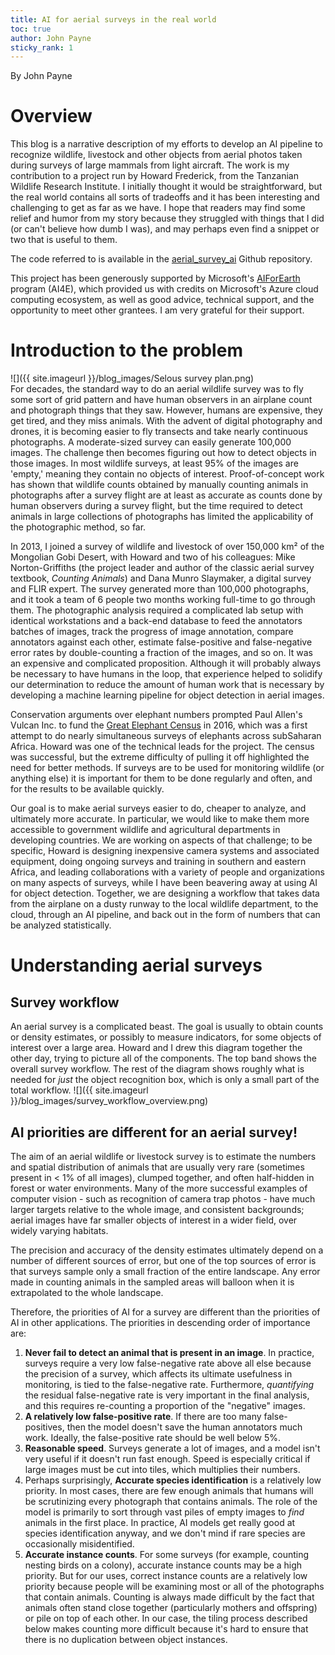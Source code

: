 ```yaml
---
title: AI for aerial surveys in the real world
toc: true
author: John Payne
sticky_rank: 1
---
```


By John Payne

# Overview
This blog is a narrative description of my efforts to develop an AI pipeline to recognize wildlife, livestock and other objects from aerial photos taken during surveys of large mammals from light aircraft.  The work is my contribution to a project run by Howard Frederick, from the Tanzanian Wildlife Research Institute.  I initially thought it would be straightforward, but the real world contains all sorts of tradeoffs and it has been interesting and challenging to get as far as we have.  I hope that readers may find some relief and humor from my story because they struggled with things that I did (or can't believe how dumb I was), and may perhaps even find a snippet or two that is useful to them.  

The code referred to is available in the [aerial_survey_ai](https://github.com/jcpayne/aerial_survey_ai) Github repository.  

This project has been generously supported by Microsoft's [AIForEarth](https://www.microsoft.com/en-us/ai/ai-for-earth) program (AI4E), which provided us with credits on Microsoft's Azure cloud computing ecosystem, as well as good advice, technical support, and the opportunity to meet other grantees.  I am very grateful for their support.

# Introduction to the problem
![]({{ site.imageurl }}/blog_images/Selous survey plan.png)  
For decades, the standard way to do an aerial wildlife survey was to fly some sort of grid pattern and have human observers in an airplane count and photograph things that they saw.  However, humans are expensive, they get tired, and they miss animals.  With the advent of digital photography and drones, it is becoming easier to fly transects and take nearly continuous photographs.  A moderate-sized survey can easily generate 100,000 images.  The challenge then becomes figuring out how to detect objects in those images.  In most wildlife surveys, at least 95% of the images are 'empty,' meaning they contain no objects of interest.  Proof-of-concept work has shown that wildlife counts obtained by manually counting animals in photographs after a survey flight are at least as accurate as counts done by human observers during a survey flight, but the time required to detect animals in large collections of photographs has limited the applicability of the photographic method, so far.

In 2013, I joined a survey of wildlife and livestock of over 150,000 km² of the Mongolian Gobi Desert, with Howard and two of his colleagues: Mike Norton-Griffiths (the project leader and author of the classic aerial survey textbook, *Counting Animals*) and Dana Munro Slaymaker, a digital survey and FLIR expert.  The survey generated more than 100,000 photographs, and it took a team of 6 people two months working full-time to go through them.  The photographic analysis required a complicated lab setup with identical workstations and a back-end database to feed the annotators batches of images, track the progress of image annotation, compare annotators against each other, estimate false-positive and false-negative error rates by double-counting a fraction of the images, and so on.  It was an expensive and complicated proposition.  Although it will probably always be necessary to have humans in the loop, that experience helped to solidify our determination to reduce the amount of human work that is necessary by developing a machine learning pipeline for object detection in aerial images.

 Conservation arguments over elephant numbers prompted Paul Allen's Vulcan Inc. to fund the [Great Elephant Census](https://www.greatelephantcensus.com/) in 2016, which was a first attempt to do nearly simultaneous surveys of elephants across subSaharan Africa.  Howard was one of the technical leads for the project.  The census was successful, but the extreme difficulty of pulling it off highlighted the need for better methods. If surveys are to be used for monitoring wildlife (or anything else) it is important for them to be done regularly and often, and for the results to be available quickly. 

Our goal is to make aerial surveys easier to do, cheaper to analyze, and ultimately more accurate.  In particular, we would like to make them more accessible to government wildlife and agricultural departments in developing countries.  We are working on aspects of that challenge; to be specific, Howard is designing inexpensive camera systems and associated equipment, doing ongoing surveys and training in southern and eastern Africa, and leading collaborations with a variety of people and organizations on many aspects of surveys, while I have been beavering away at using AI for object detection.  Together, we are designing a workflow that takes data from the airplane on a dusty runway to the local wildlife department, to the cloud, through an AI pipeline, and back out in the form of numbers that can be analyzed statistically.  

# Understanding aerial surveys
## Survey workflow
An aerial survey is a complicated beast.  The goal is usually to obtain counts or density estimates, or possibly to measure indicators, for some objects of interest over a large area.  Howard and I drew this diagram together the other day, trying to picture all of the components.  The top band shows the overall survey workflow.  The rest of the diagram shows roughly what is needed for _just_ the object recognition box, which is only a small part of the total workflow.
![]({{ site.imageurl }}/blog_images/survey_workflow_overview.png)


## AI priorities are different for an aerial survey!
The aim of an aerial wildlife or livestock survey is to estimate the numbers and spatial distribution of animals that are usually very rare (sometimes present in < 1% of all images), clumped together, and often half-hidden in forest or water environments.  Many of the more successful examples of computer vision - such as recognition of camera trap photos - have much larger targets relative to the whole image, and consistent backgrounds; aerial images have far smaller objects of interest in a wider field, over widely varying habitats.

The precision and accuracy of the density estimates ultimately depend on a number of different sources of error, but one of the top sources of error is that surveys sample only a small fraction of the entire landscape.  Any error made in counting animals in the sampled areas will balloon when it is extrapolated to the whole landscape.

Therefore, the priorities of AI for a survey are different than the priorities of AI in other applications. The priorities in descending order of importance are:
1. **Never fail to detect an animal that is present in an image**.  In practice, surveys require a very low false-negative rate above all else because the precision of a survey, which affects its ultimate usefulness in monitoring, is tied to the false-negative rate.  Furthermore, _quantifying_ the residual false-negative rate is very important in the final analysis, and this requires re-counting a proportion of the "negative" images.
2. **A relatively low false-positive rate**.  If there are too many false-positives, then the model doesn't save the human annotators much work.  Ideally, the false-positive rate should be well below 5%.   
3. **Reasonable speed**.  Surveys generate a lot of images, and a model isn't very useful if it doesn't run fast enough.  Speed is especially critical if large images must be cut into tiles, which multiplies their numbers.  
4. Perhaps surprisingly, **Accurate species identification** is a relatively low priority.  In most cases, there are few enough animals that humans will be scrutinizing every photograph that contains animals.  The role of the model is primarily to sort through vast piles of empty images to _find_ animals in the first place.  In practice, AI models get really good at species identification anyway, and we don't mind if rare species are occasionally misidentified.  
5. **Accurate instance counts**.  For some surveys (for example, counting nesting birds on a colony), accurate instance counts may be a high priority.  But for our uses, correct instance counts are a relatively low priority because people will be examining most or all of the photographs that contain animals.  Counting is always made difficult by the fact that animals often stand close together (particularly mothers and offspring) or pile on top of each other.  In our case, the tiling process described below makes counting more difficult because it's hard to ensure that there is no duplication between object instances.